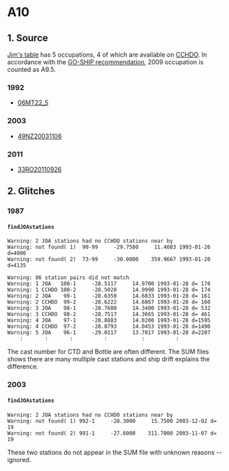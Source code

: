 # A10
## 1. Source
[Jim's table](https://github.com/kkats/WOCE-GO-SHIP-clean-sections/blob/master/Data%20Project%20Section%20List.xlsx) has 5 occupations, 4 of which are available on [CCHDO](https://cchdo.ucsd.edu/search?q=a10).
In accordance with the [GO-SHIP recommendation](https://docs.google.com/document/d/1JEdqSOQu4-glFTCmBOpAQUXB-oqSE5I9cjv3gDz2V4o), 2009 occupation is counted as A9.5.

### 1992
+ [06MT22_5](https://cchdo.ucsd.edu/cruise/06MT22_5)

### 2003
+ [49NZ20031106](https://cchdo.ucsd.edu/cruise/49NZ20031106)

### 2011
+ [33RO20110926](https://cchdo.ucsd.edu/cruise/33RO20110926)

## 2. Glitches

### 1987

#### `findJOAstations`
~~~
Warning: 2 JOA stations had no CCHDO stations near by
Warning: not found( 1)  90-99     -29.7500     11.4083 1993-01-26 d=4006
Warning: not found( 2)  73-99     -30.0000    359.9667 1993-01-20 d=4135
~~~
~~~
Warning: 86 station pairs did not match
Warning: 1 JOA   100-1     -28.5117     14.9700 1993-01-28 d= 178
Warning: 1 CCHDO 100-2     -28.5028     14.9990 1993-01-28 d= 174
Warning: 2 JOA    99-1     -28.6350     14.6833 1993-01-28 d= 161
Warning: 2 CCHDO  99-2     -28.6222     14.6867 1993-01-28 d= 160
Warning: 3 JOA    98-1     -28.7600     14.3400 1993-01-28 d= 532
Warning: 3 CCHDO  98-2     -28.7517     14.3665 1993-01-28 d= 461
Warning: 4 JOA    97-1     -28.8883     14.0200 1993-01-28 d=1595
Warning: 4 CCHDO  97-2     -28.8793     14.0453 1993-01-28 d=1490
Warning: 5 JOA    96-1     -29.0117     13.7017 1993-01-28 d=2207
    :       :       :          :           :          :
~~~
The cast number for CTD and Bottle are often different.
The SUM files shows there are many multiple cast stations and ship drift
explains the difference.

### 2003

#### `findJOAstations`
~~~
Warning: 2 JOA stations had no CCHDO stations near by
Warning: not found( 1) 992-1     -28.3000     15.7500 2003-12-02 d=  19
Warning: not found( 2) 991-1     -27.6000    311.7000 2003-11-07 d=  19
~~~
These two stations do not appear in the SUM file with unknown reasons -- ignored.
